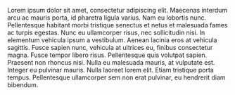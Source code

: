 Lorem ipsum dolor sit amet, consectetur adipiscing elit. Maecenas interdum arcu ac mauris porta, id pharetra ligula varius. Nam eu lobortis nunc. Pellentesque habitant morbi tristique senectus et netus et malesuada fames ac turpis egestas. Nunc eu ullamcorper risus, nec sollicitudin nisi. In elementum vehicula ipsum a vestibulum. Aenean lacinia eros at vehicula sagittis. Fusce sapien nunc, vehicula at ultrices eu, finibus consectetur magna. Fusce tempor libero risus. Pellentesque quis volutpat sapien. Praesent non rhoncus nisi. Nulla eu malesuada mauris, at vulputate est. Integer eu pulvinar mauris. Nulla laoreet lorem elit. Etiam tristique porta tempus. Pellentesque ullamcorper sem non erat pulvinar, eu hendrerit diam bibendum.